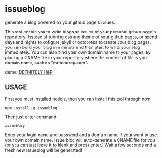 issueblog
=========

generate a blog powered on your github page's issues.

This tool enable you to write blogs as issues of your personal github page's repository. Instead of tunning css and theme of your github pages, or spend days and nights to cofigure jekyll or octopress to create your blog pages, you can build your blog in a minute and then start to write your blog immediately. You can also bind your own domain name to your pages, by placing a CNAME file in your repository where the content of file is your domain name, such as "mrraindrop.com".

demo: [DEFINITELY H&P](http://mrraindrop.com/)

## USAGE

First you must installed nodejs, then you can install this tool through npm.

```
npm install -g issueblog
```

Then just enter command:

```
issueblog
```

Enter your login name and password and a domain name if your want to use your own domain name. Issue blog will auto-generate a CNAME file for you (or you can just leave it to blank and press enter.) Wait a few seconds and a fresh new issueblog will be generated!


